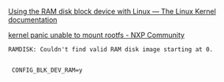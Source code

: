 
[Using the RAM disk block device with Linux — The Linux Kernel documentation](https://www.kernel.org/doc/html/latest/admin-guide/blockdev/ramdisk.html)

[kernel panic unable to mount rootfs - NXP Community](https://community.nxp.com/t5/Layerscape/kernel-panic-unable-to-mount-rootfs/m-p/1556445)


```
RAMDISK: Couldn't find valid RAM disk image starting at 0.


 CONFIG_BLK_DEV_RAM=y
```



